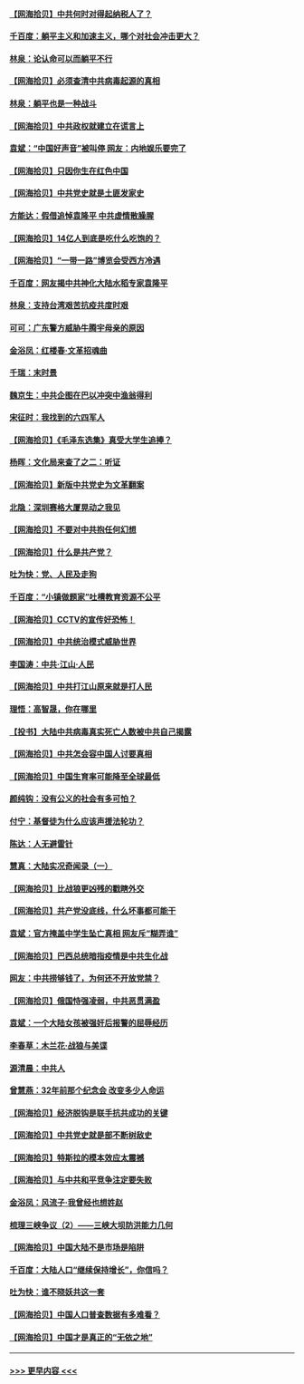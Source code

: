 #### [【网海拾贝】中共何时对得起纳税人了？](../pages/nsc993/n12985578.md?t=05310652) 
#### [千百度：躺平主义和加速主义，哪个对社会冲击更大？](../pages/nsc993/n12985512.md?t=05310652) 
#### [林泉：论认命可以而躺平不行](../pages/nsc993/n12985505.md?t=05310652) 
#### [【网海拾贝】必须查清中共病毒起源的真相](../pages/nsc993/n12984276.md?t=05310652) 
#### [林泉：躺平也是一种战斗](../pages/nsc993/n12984194.md?t=05310652) 
#### [【网海拾贝】中共政权就建立在谎言上](../pages/nsc993/n12981880.md?t=05310652) 
#### [袁斌：“中国好声音”被叫停 网友：内地娱乐要完了](../pages/nsc993/n12981826.md?t=05310652) 
#### [【网海拾贝】只因你生在红色中国](../pages/nsc993/n12979096.md?t=05310652) 
#### [【网海拾贝】中共党史就是土匪发家史](../pages/nsc993/n12976478.md?t=05310652) 
#### [方能达：假借追悼袁隆平 中共虚情散臊腥](../pages/nsc993/n12976396.md?t=05310652) 
#### [【网海拾贝】14亿人到底是吃什么吃饱的？](../pages/nsc993/n12974125.md?t=05310652) 
#### [【网海拾贝】“一带一路”博览会受西方冷遇](../pages/nsc993/n12971787.md?t=05310652) 
#### [千百度：网友揭中共神化大陆水稻专家袁隆平](../pages/nsc993/n12971733.md?t=05310652) 
#### [林泉：支持台湾艰苦抗疫共度时艰](../pages/nsc993/n12971350.md?t=05310652) 
#### [可可：广东警方威胁牛腾宇母亲的原因](../pages/nsc993/n12971100.md?t=05310652) 
#### [金浴凤：红楼春·文革招魂曲](../pages/nsc993/n12970354.md?t=05310652) 
#### [千瑞：末时景](../pages/nsc993/n12970337.md?t=05310652) 
#### [魏京生：中共企图在巴以冲突中渔翁得利](../pages/nsc993/n12970286.md?t=05310652) 
#### [宋征时：我找到的六四军人](../pages/nsc993/n12970213.md?t=05310652) 
#### [【网海拾贝】《毛泽东选集》真受大学生追捧？](../pages/nsc993/n12968779.md?t=05310652) 
#### [杨晖：文化局来查了之二：听证](../pages/nsc993/n12966528.md?t=05310652) 
#### [【网海拾贝】新版中共党史为文革翻案](../pages/nsc993/n12967526.md?t=05310652) 
#### [北隐：深圳赛格大厦晃动之我见](../pages/nsc993/n12967393.md?t=05310652) 
#### [【网海拾贝】不要对中共抱任何幻想](../pages/nsc993/n12965222.md?t=05310652) 
#### [【网海拾贝】什么是共产党？](../pages/nsc993/n12962781.md?t=05310652) 
#### [吐为快：党、人民及走狗](../pages/nsc993/n12962747.md?t=05310652) 
#### [千百度：“小镇做题家”吐槽教育资源不公平](../pages/nsc993/n12962705.md?t=05310652) 
#### [【网海拾贝】CCTV的宣传好恐怖！](../pages/nsc993/n12959984.md?t=05310652) 
#### [【网海拾贝】中共统治模式威胁世界](../pages/nsc993/n12957622.md?t=05310652) 
#### [李国涛：中共‧江山‧人民](../pages/nsc993/n12957502.md?t=05310652) 
#### [【网海拾贝】中共打江山原来就是打人民](../pages/nsc993/n12954345.md?t=05310652) 
#### [理悟：高智晟，你在哪里](../pages/nsc993/n12953115.md?t=05310652) 
#### [【投书】大陆中共病毒真实死亡人数被中共自己揭露](../pages/nsc993/n12953050.md?t=05310652) 
#### [【网海拾贝】中共怎会容中国人讨要真相](../pages/nsc993/n12952161.md?t=05310652) 
#### [【网海拾贝】中国生育率可能降至全球最低](../pages/nsc993/n12948793.md?t=05310652) 
#### [颜纯钩：没有公义的社会有多可怕？](../pages/nsc993/n12947626.md?t=05310652) 
#### [付宁：基督徒为什么应该声援法轮功？](../pages/nsc993/n12947233.md?t=05310652) 
#### [陈达：人无避雷针](../pages/nsc993/n12947098.md?t=05310652) 
#### [慧真：大陆实况奇闻录（一）](../pages/nsc993/n12945811.md?t=05310652) 
#### [【网海拾贝】比战狼更凶残的戳瞎外交](../pages/nsc993/n12945717.md?t=05310652) 
#### [【网海拾贝】共产党没底线，什么坏事都可能干](../pages/nsc993/n12942090.md?t=05310652) 
#### [袁斌：官方掩盖中学生坠亡真相 网友斥“糊弄谁”](../pages/nsc993/n12942029.md?t=05310652) 
#### [【网海拾贝】巴西总统暗指疫情是中共生化战](../pages/nsc993/n12938999.md?t=05310652) 
#### [网友：中共捞够钱了，为何还不开放党禁？](../pages/nsc993/n12938952.md?t=05310652) 
#### [【网海拾贝】俄国恃强凌弱，中共恶贯满盈](../pages/nsc993/n12936626.md?t=05310652) 
#### [袁斌：一个大陆女孩被强奸后报警的屈辱经历](../pages/nsc993/n12936547.md?t=05310652) 
#### [李春草：木兰花·战狼与美谍](../pages/nsc993/n12935995.md?t=05310652) 
#### [源清晨：中共人](../pages/nsc993/n12935589.md?t=05310652) 
#### [曾慧燕：32年前那个纪念会 改变多少人命运](../pages/nsc993/n12934233.md?t=05310652) 
#### [【网海拾贝】经济脱钩是联手抗共成功的关键](../pages/nsc993/n12934176.md?t=05310652) 
#### [【网海拾贝】中共党史就是部不断树敌史](../pages/nsc993/n12932844.md?t=05310652) 
#### [【网海拾贝】特斯拉的模本效应太震撼](../pages/nsc993/n12925626.md?t=05310652) 
#### [【网海拾贝】与中共和平竞争注定要失败](../pages/nsc993/n12923326.md?t=05310652) 
#### [金浴凤：风流子‧我曾经也想姓赵](../pages/nsc993/n12920911.md?t=05310652) 
#### [梳理三峡争议（2）——三峡大坝防洪能力几何](../pages/nsc993/n12920173.md?t=05310652) 
#### [【网海拾贝】中国大陆不是市场是陷阱](../pages/nsc993/n12920143.md?t=05310652) 
#### [千百度：大陆人口“继续保持增长”，你信吗？](../pages/nsc993/n12918946.md?t=05310652) 
#### [吐为快：谁不晓妖共这一套](../pages/nsc993/n12918941.md?t=05310652) 
#### [【网海拾贝】中国人口普查数据有多难看？](../pages/nsc993/n12917822.md?t=05310652) 
#### [【网海拾贝】中国才是真正的“无依之地”](../pages/nsc993/n12915845.md?t=05310652) 

----
#### [ >>> 更早内容 <<< ](../indexes/nsc993-earlier.md)
